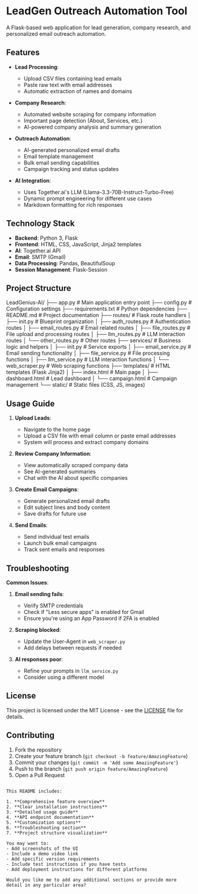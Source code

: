 # LeadGen Outreach Automation Tool

A Flask-based web application for lead generation, company research, and personalized email outreach automation.

## Features

- **Lead Processing**:
  - Upload CSV files containing lead emails
  - Paste raw text with email addresses
  - Automatic extraction of names and domains

- **Company Research**:
  - Automated website scraping for company information
  - Important page detection (About, Services, etc.)
  - AI-powered company analysis and summary generation

- **Outreach Automation**:
  - AI-generated personalized email drafts
  - Email template management
  - Bulk email sending capabilities
  - Campaign tracking and status updates

- **AI Integration**:
  - Uses Together.ai's LLM (Llama-3.3-70B-Instruct-Turbo-Free)
  - Dynamic prompt engineering for different use cases
  - Markdown formatting for rich responses

## Technology Stack

- **Backend**: Python 3, Flask
- **Frontend**: HTML, CSS, JavaScript, Jinja2 templates
- **AI**: Together.ai API
- **Email**: SMTP (Gmail)
- **Data Processing**: Pandas, BeautifulSoup
- **Session Management**: Flask-Session

## Project Structure

 LeadGenius-AI/
 ├── app.py # Main application entry point
 ├── config.py # Configuration settings
 ├── requirements.txt # Python dependencies
 ├── README.md # Project documentation
 ├── routes/ # Flask route handlers
│ ├── init.py # Blueprint organization
│ ├── auth_routes.py # Authentication routes
│ ├── email_routes.py # Email related routes
│ ├── file_routes.py # File upload and processing routes
│ ├── llm_routes.py # LLM interaction routes
│ └── other_routes.py # Other routes
├── services/ # Business logic and helpers
│ ├── init.py # Service exports
│ ├── email_service.py # Email sending functionality
│ ├── file_service.py # File processing functions
│ ├── llm_service.py # LLM interaction functions
│ └── web_scraper.py # Web scraping functions
├── templates/ # HTML templates (Flask Jinja2)
│ ├── index.html # Main page
│ ├── dashboard.html # Lead dashboard
│ └── campaign.html # Campaign management
└── static/ # Static files (CSS, JS, images)

## Usage Guide

1. **Upload Leads**:
   - Navigate to the home page
   - Upload a CSV file with email column or paste email addresses
   - System will process and extract company domains

2. **Review Company Information**:
   - View automatically scraped company data
   - See AI-generated summaries
   - Chat with the AI about specific companies

3. **Create Email Campaigns**:
   - Generate personalized email drafts
   - Edit subject lines and body content
   - Save drafts for future use

4. **Send Emails**:
   - Send individual test emails
   - Launch bulk email campaigns
   - Track sent emails and responses

## Troubleshooting

**Common Issues**:

1. **Email sending fails**:
   - Verify SMTP credentials
   - Check if "Less secure apps" is enabled for Gmail
   - Ensure you're using an App Password if 2FA is enabled

2. **Scraping blocked**:
   - Update the User-Agent in `web_scraper.py`
   - Add delays between requests if needed

3. **AI responses poor**:
   - Refine your prompts in `llm_service.py`
   - Consider using a different model

## License

This project is licensed under the MIT License - see the [LICENSE](LICENSE) file for details.

## Contributing

1. Fork the repository
2. Create your feature branch (`git checkout -b feature/AmazingFeature`)
3. Commit your changes (`git commit -m 'Add some AmazingFeature'`)
4. Push to the branch (`git push origin feature/AmazingFeature`)
5. Open a Pull Request
```

This README includes:

1. **Comprehensive feature overview**
2. **Clear installation instructions**
3. **Detailed usage guide**
4. **API endpoint documentation**
5. **Customization options**
6. **Troubleshooting section**
7. **Project structure visualization**

You may want to:
- Add screenshots of the UI
- Include a demo video link
- Add specific version requirements
- Include test instructions if you have tests
- Add deployment instructions for different platforms

Would you like me to add any additional sections or provide more detail in any particular area?

